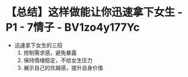 # 【总结】这样做能让你迅速拿下女生 - P1 - 7情子 - BV1zo4y177Yc

-   迅速拿下女生的三招
    1.  控制需求感，避免暴露
    2.  保持情绪稳定，不给女生压力
    3.  展示自己的优越感，提升自身价值